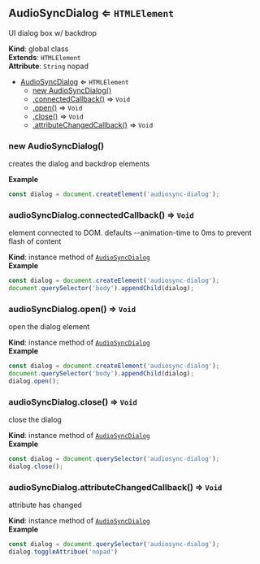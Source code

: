 <a name="AudioSyncDialog"></a>

## AudioSyncDialog ⇐ <code>HTMLElement</code>
UI dialog box w/ backdrop

**Kind**: global class  
**Extends**: <code>HTMLElement</code>  
**Attribute**: <code>String</code> nopad  

* [AudioSyncDialog](#AudioSyncDialog) ⇐ <code>HTMLElement</code>
    * [new AudioSyncDialog()](#new_AudioSyncDialog_new)
    * [.connectedCallback()](#AudioSyncDialog+connectedCallback) ⇒ <code>Void</code>
    * [.open()](#AudioSyncDialog+open) ⇒ <code>Void</code>
    * [.close()](#AudioSyncDialog+close) ⇒ <code>Void</code>
    * [.attributeChangedCallback()](#AudioSyncDialog+attributeChangedCallback) ⇒ <code>Void</code>

<a name="new_AudioSyncDialog_new"></a>

### new AudioSyncDialog()
creates the dialog and backdrop elements

**Example**  
```js
const dialog = document.createElement('audiosync-dialog');
```
<a name="AudioSyncDialog+connectedCallback"></a>

### audioSyncDialog.connectedCallback() ⇒ <code>Void</code>
element connected to DOM. defaults --animation-time to 0ms to prevent flash of content

**Kind**: instance method of [<code>AudioSyncDialog</code>](#AudioSyncDialog)  
**Example**  
```js
const dialog = document.createElement('audiosync-dialog');
document.querySelector('body').appendChild(dialog);
```
<a name="AudioSyncDialog+open"></a>

### audioSyncDialog.open() ⇒ <code>Void</code>
open the dialog element

**Kind**: instance method of [<code>AudioSyncDialog</code>](#AudioSyncDialog)  
**Example**  
```js
const dialog = document.createElement('audiosync-dialog');
document.querySelector('body').appendChild(dialog);
dialog.open();
```
<a name="AudioSyncDialog+close"></a>

### audioSyncDialog.close() ⇒ <code>Void</code>
close the dialog

**Kind**: instance method of [<code>AudioSyncDialog</code>](#AudioSyncDialog)  
**Example**  
```js
const dialog = document.querySelector('audiosync-dialog');
dialog.close();
```
<a name="AudioSyncDialog+attributeChangedCallback"></a>

### audioSyncDialog.attributeChangedCallback() ⇒ <code>Void</code>
attribute has changed

**Kind**: instance method of [<code>AudioSyncDialog</code>](#AudioSyncDialog)  
**Example**  
```js
const dialog = document.querySelector('audiosync-dialog');
dialog.toggleAttribue('nopad')
```
